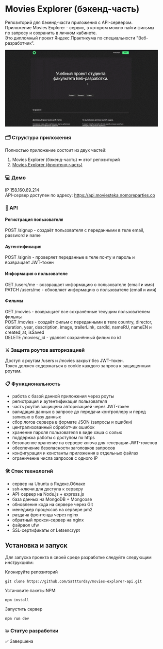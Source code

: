 # Movies Explorer (бэкенд-часть)
Репозиторий для бэкенд-части приложения с API-сервером. <br>
Приложение Movies Explorer - сервис, в котором можно найти фильмы по запросу и сохранить в личном кабинете.<br>
Это дипломный проект Яндекс.Практикума по специальности "Веб-разработчик".

<img src="https://github.com/Sattturday/Sattturday/blob/main/Movies_Explorer.gif" alt="demo" width="600">

### 🗂️ Структура приложения
Полностью приложение состоит из двух частей:

1. Movies Explorer (бэкенд-часть) ⬅ этот репозиторий
2. [Movies Explorer (фронтенд-часть)](https://github.com/Sattturday/movies-explorer-frontend)
   
### 💻 Демо
IP 158.160.69.214<br>
API-сервер доступен по адресу: https://api.moviesteka.nomoreparties.co

### 🔗 API 

#### Регистрация пользователя
  POST /signup - создаёт пользователя с переданными в теле email, password и name

#### Аутентификация
POST /signin - проверяет переданные в теле почту и пароль и возвращает JWT-токен

#### Информация о пользователе
GET /users/me - возвращает информацию о пользователе (email и имя)<br>
PATCH /users/me - обновляет информацию о пользователе (email и имя)

#### Фильмы
GET /movies - возвращает все сохранённые текущим пользователем фильмы<br>
POST /movies - создаёт фильм с переданными в теле country, director, duration, year, description, image, trailerLink, cardId, nameRU, nameEN и created_at, isSaved<br>
DELETE /movies/_id - удаляет сохранённый фильм по id

### ⚔️ Защита роутов авторизацией
Доступ к роутам /users и /movies закрыт без JWT-токен. <br>
Токен должен содержаться в cookie каждого запроса к защищенным роутам.

### 📋 Функциональность
- работа с базой данной приложения через роуты
- регистрация и аутентификация пользователя
- часть роутов защищена авторизацией через JWT-токен
- валидация данных в запросе до передачи контроллеру и перед записью в базу данных
- сбор логов сервера в формате JSON (запросы и ошибки)
- централизованный обработчик ошибок
- хранение пароля пользователя в виде хэша с солью
- поддержка работы с доступом по https
- безопасное хранение на сервере ключа для генерации JWT-токенов
- обеспечение безопасности заголовков запросов
- конфигурация и константы приложения в отдельных файлах
- ограничение числа запросов с одного IP

### 🛠 Стек технологий
- сервер на Ubuntu в Яндекс.Облаке
- ssh-ключи для доступа к серверу
- API-сервер на Node.js + express.js
- база данных на MongoDB + Mongoose
- обновление кода на сервере через Git
- менеджер процессов на сервере pm2
- раздача фронтенда через nginx
- обратный прокси-сервер на nginx
- файрвол ufw
- SSL-сертификаты от Letsencrypt

## Установка и запуск

Для запуска проекта в своей среде разработке следуйте следующим инструкциям:

Клонируйте репозиторий
```
git clone https://github.com/Sattturday/movies-explorer-api.git
```
Установите пакеты NPM
```
npm install
```
Запустить сервер
```
npm run dev
```

### 💥 Статус разработки
✅ Завершена
